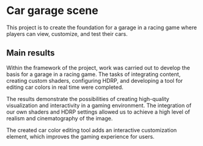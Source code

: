 # Car garage scene
This project is to create the foundation for a garage in a racing game where players can view, customize, and test their cars. 

## Main results
Within the framework of the project, work was carried out to develop the basis for a garage in a racing game. The tasks of integrating content, creating custom shaders, configuring HDRP, and developing a tool for editing car colors in real time were completed. 

The results demonstrate the possibilities of creating high-quality visualization and interactivity in a gaming environment. The integration of our own shaders and HDRP settings allowed us to achieve a high level of realism and cinematography of the image. 

The created car color editing tool adds an interactive customization element, which improves the gaming experience for users.
